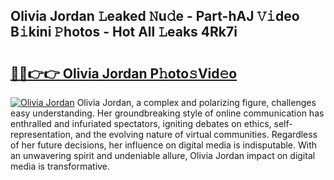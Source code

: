 ## Olivia Jordan 𝙻eaked 𝙽u𝚍e - Part-hAJ 𝚅𝚒deo B𝚒kini 𝙿hotos - Hot All 𝙻eaks 4Rk7i

# <h2><a href="http://ld2oxim.urlbe.top/?page=Olivia+Jordan">🔗🔗👉👉 Olivia Jordan P𝚑oto𝚜Vid𝚎o</a></h2>

[![Olivia Jordan](https://i.imgur.com/eBuTRDB.gif)](http://ld2oxim.urlbe.top/?page=Olivia+Jordan)
Olivia Jordan, a complex and polarizing figure, challenges easy understanding. Her groundbreaking style of online communication has enthralled and infuriated spectators, igniting debates on ethics, self-representation, and the evolving nature of virtual communities. Regardless of her future decisions, her influence on digital media is indisputable. With an unwavering spirit and undeniable allure, Olivia Jordan impact on digital media is transformative.

